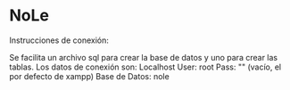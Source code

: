 # NoLe

Instrucciones de conexión:

Se facilita un archivo sql para crear la base de datos y uno para crear las tablas. Los datos de conexión son:
Localhost
User: root
Pass: "" (vacío, el por defecto de xampp)
Base de Datos: nole
